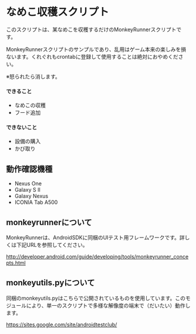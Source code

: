 # なめこ収穫スクリプト

このスクリプトは、某なめこを収穫するだけのMonkeyRunnerスクリプトです。

MonkeyRunnerスクリプトのサンプルであり、乱用はゲーム本来の楽しみを損ないます。くれぐれもcrontabに登録して使用することは絶対におやめください。

※怒られたら消します。

#### できること
- なめこの収穫
- フード追加

#### できないこと
- 設備の購入
- かび取り


## 動作確認機種
- Nexus One
- Galaxy S II
- Galaxy Nexus
- ICONIA Tab A500


## monkeyrunnerについて
MonkeyRunnerは、AndroidSDKに同梱のUIテスト用フレームワークです。詳しくは下記URLを参照してください。

http://developer.android.com/guide/developing/tools/monkeyrunner_concepts.html


## monkeyutils.pyについて
同梱のmonkeyutils.pyはこちらで公開されているものを使用しています。このモジュールにより、単一のスクリプトで多様な解像度の端末で（だいたい）動作します。

https://sites.google.com/site/androidtestclub/